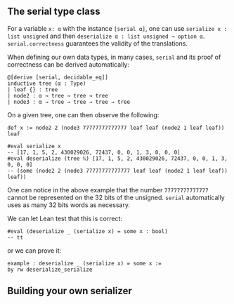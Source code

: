 
## The serial type class

For a variable `x: α` with the instance `[serial α]`, one can use
`serialize x : list unsigned` and then `deserialize α : list unsigned
→ option α`. `serial.correctness` guarantees the validity of the
translations.

When defining our own data types, in many cases, `serial` and its
proof of correctness can be derived automatically:

```lean
@[derive [serial, decidable_eq]]
inductive tree (α : Type)
| leaf {} : tree
| node2 : α → tree → tree → tree
| node3 : α → tree → tree → tree → tree
```

On a given tree, one can then observe the following:

```lean
def x := node2 2 (node3 77777777777777 leaf leaf (node2 1 leaf leaf)) leaf

#eval serialize x
-- [17, 1, 5, 2, 430029026, 72437, 0, 0, 1, 3, 0, 0, 0]
#eval deserialize (tree ℕ) [17, 1, 5, 2, 430029026, 72437, 0, 0, 1, 3, 0, 0, 0]
-- (some (node2 2 (node3 77777777777777 leaf leaf (node2 1 leaf leaf)) leaf))
```

One can notice in the above example that the number `77777777777777`
cannot be represented on the 32 bits of the unsigned. `serial`
automatically uses as many 32 bits words as necessary.

We can let Lean test that this is correct:

```lean
#eval (deserialize _ (serialize x) = some x : bool)
-- tt
```

or we can prove it:

```lean
example : deserialize _ (serialize x) = some x :=
by rw deserialize_serialize
```

## Building your own serializer
